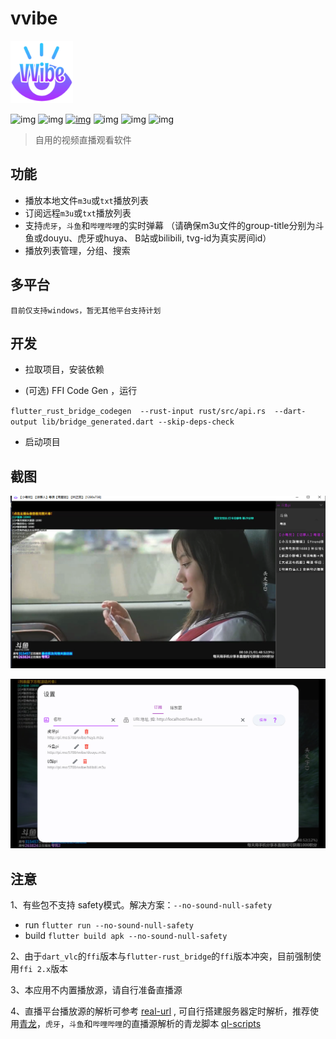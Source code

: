 # vvibe

<img width="100" alt="image" src="https://raw.githubusercontent.com/moxun33/vvibe/main/assets/logo.png?token=GHSAT0AAAAAABRX4K3QRU76NHLPZDLZ2JWSYY67OQA">

![img](https://img.shields.io/badge/language-dart-blue.svg?style=for-the-badge&color=00ACC1)
![img](https://img.shields.io/badge/flutter-00B0FF?style=for-the-badge&logo=flutter)
[![img](https://img.shields.io/github/downloads/moxun33/vvibe/total?style=for-the-badge&color=ac30fe)](https://github.com/moxun33/vvibe/releases)
![img](https://img.shields.io/github/license/moxun33/vvibe?style=for-the-badge)
![img](https://img.shields.io/github/stars/moxun33/vvibe?style=for-the-badge)
![img](https://img.shields.io/github/issues/moxun33/vvibe?style=for-the-badge&color=9C27B0)

> 自用的视频直播观看软件

## 功能

- 播放本地文件``m3u``或``txt``播放列表
- 订阅远程``m3u``或``txt``播放列表
- 支持``虎牙``，``斗鱼``和``哔哩哔哩``的实时弹幕 （请确保m3u文件的group-title分别为斗鱼或douyu、虎牙或huya、 B站或bilibili, tvg-id为真实房间id）
- 播放列表管理，分组、搜索
  
## 多平台

    目前仅支持windows，暂无其他平台支持计划

## 开发

- 拉取项目，安装依赖

- (可选) FFI Code Gen ，运行

``flutter_rust_bridge_codegen  --rust-input rust/src/api.rs  --dart-output lib/bridge_generated.dart --skip-deps-check``

- 启动项目

## 截图

![img](https://raw.githubusercontent.com/moxun33/vvibe/main/screenshots/player.png)

![img](https://raw.githubusercontent.com/moxun33/vvibe/main/screenshots/settings.png)

## 注意

1、有些包不支持 safety模式。解决方案：``--no-sound-null-safety``

- run
``flutter run --no-sound-null-safety``
- build
``flutter build apk --no-sound-null-safety``

2、由于``dart_vlc``的``ffi``版本与``flutter-rust_bridge``的``ffi``版本冲突，目前强制使用``ffi 2.x``版本

3、本应用不内置播放源，请自行准备直播源

4、直播平台播放源的解析可参考 [real-url](https://github.com/moxun33/real-url)  , 可自行搭建服务器定时解析，推荐使用[青龙](https://github.com/whyour/qinglong)，``虎牙``，``斗鱼``和``哔哩哔哩``的直播源解析的青龙脚本 [ql-scripts](https://github.com/moxun33/ql-scripts)
